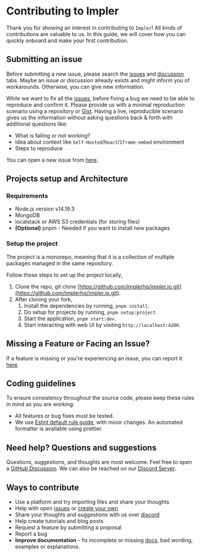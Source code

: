 # Contributing to Impler

Thank you for showing an interest in contributing to `Impler`! All kinds of contributions are valuable to us. In this guide, we will cover how you can quickly onboard and make your first contribution.

## Submitting an issue

Before submitting a new issue, please search the [issues](https://github.com/implerhq/impler.io/issues) and [discussion](https://github.com/implerhq/impler.io/discussions) tabs. Maybe an issue or discussion already exists and might inform you of workarounds. Otherwise, you can give new information.

While we want to fix all the [issues](https://github.com/implerhq/impler.io/issues), before fixing a bug we need to be able to reproduce and confirm it. Please provide us with a minimal reproduction scenario using a repository or [Gist](https://gist.github.com/). Having a live, reproducible scenario gives us the information without asking questions back & forth with additional questions like:

- What is failing or not working?
- Idea about context like `Self-Hosted`/`React`/`Iframe-embed` environment
- Steps to reproduce

You can open a new issue from [here](https://github.com/implerhq/impler.io/issues/new).

## Projects setup and Architecture

### Requirements

- Node.js version v14.19.3
- MongoDB
- localstack or AWS S3 credentials (for storing files)
- **(Optional)** pnpm - Needed if you want to install new packages

### Setup the project

The project is a monorepo, meaning that it is a collection of multiple packages managed in the same repository.

Follow these steps to set up the project locally,

1. Clone the repo, git clone [https://github.com/implerhq/impler.io.git](https://github.com/implerhq/impler.io.git).
2. After cloning your fork,
   1. Install the dependencies by running, `pnpm install`.
   2. Do setup for projects by running, `pnpm setup:project`.
   3. Start the application, `pnpm start:dev`.
   4. Start interacting with web UI by visiting `http://localhost:4200`.

## Missing a Feature or Facing an Issue?

If a feature is missing or you're experiencing an issue, you can report it [here](https://github.com/implerhq/impler.io/issues/new). 

## Coding guidelines

To ensure consistency throughout the source code, please keep these rules in mind as you are working:

- All features or bug fixes must be tested.
- We use [Eslint default rule guide](https://eslint.org/docs/rules/), with minor changes. An automated formatter is available using prettier.

## Need help? Questions and suggestions

Questions, suggestions, and thoughts are most welcome. Feel free to open a [GitHub Discussion](https://github.com/implerhq/impler.io/discussions). 
We can also be reached on our [Discord Server](https://discord.impler.io).

## Ways to contribute

- Use a platform and try importing files and share your thoughts
- Help with open [issues](https://github.com/implerhq/impler.io/issues) or [create your own](https://github.com/implerhq/impler.io/issues/new)
- Share your thoughts and suggestions with us over [discord](https://discord.impler.io)
- Help create tutorials and blog posts
- Request a feature by submitting a proposal
- Report a bug
- **Improve documentation** - fix incomplete or missing [docs](https://docs.impler.io/), bad wording, examples or explanations.
